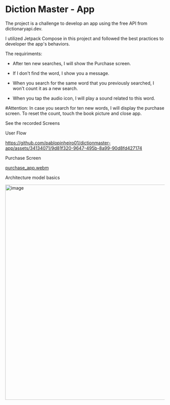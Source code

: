 # Diction Master - App

The project is a challenge to develop an app using the free API from dictionaryapi.dev. 

I utilized Jetpack Compose in this project and followed the best practices to developer the app's behaviors.

The requiriments:

- After ten new searches, I will show the Purchase screen.
  
- If I don't find the word, I show you a message.
  
- When you search for the same word that you previously searched, I won't count it as a new search.


- When you tap the audio icon, I will play a sound related to this word.

#Attention: In case you search for ten new words, I will display the purchase screen. To reset the count, touch the book picture and close app.

See the recorded Screens

User Flow

https://github.com/pablopinheiro01/dictionmaster-app/assets/34134071/9d81f320-9647-495b-8a99-90d8fd427174


Purchase Screen

[purchase_app.webm](https://github.com/pablopinheiro01/dictionmaster-app/assets/34134071/e657355f-4460-461b-a200-93ca032c3612)


Architecture model basics

<img width="681" alt="image" src="https://github.com/pablopinheiro01/dictionmaster-app/assets/34134071/6d25cc2e-70d3-4bcf-8137-5e90ff915be0">
